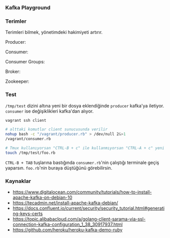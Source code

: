 ### Kafka Playground

### Terimler

Terimleri bilmek, yönetimdeki hakimiyeti artırır.

Producer:

Consumer:

Consumer Groups:

Broker:

Zookeeper:

### Test

`/tmp/test` dizini altına yeni bir dosya eklendiğinde `producer` kafka'ya iletiyor. `consumer` ise değişiklikleri
kafka'dan alıyor.

```bash
vagrant ssh client

# alttaki komutlar client sunucusunda verilir
nohup bash -c "/vagrant/producer.rb" > /dev/null 2&>1
/vagrant/consumer.rb

# Tmux kullanıyorsan "CTRL-B + c" ile kullanmıyorsan "CTRL-A + c" yeni bir terminal açıp aşağıdaki komutu ver
touch /tmp/test/foo.rb
```

`CTRL-B + TAB` tuşlarına bastığında `consumer.rb`'nin çalıştığı terminale geçiş yaparsın.
`foo.rb`'nin buraya düştüğünü görebilirsin.


### Kaynaklar

- https://www.digitalocean.com/community/tutorials/how-to-install-apache-kafka-on-debian-10
- https://tecadmin.net/install-apache-kafka-debian/
- https://docs.confluent.io/current/security/security_tutorial.html#generating-keys-certs
- https://topic.alibabacloud.com/a/golang-client-sarama-via-ssl-connection-kafka-configuration_1_38_30917937.html
- https://github.com/heroku/heroku-kafka-demo-ruby
